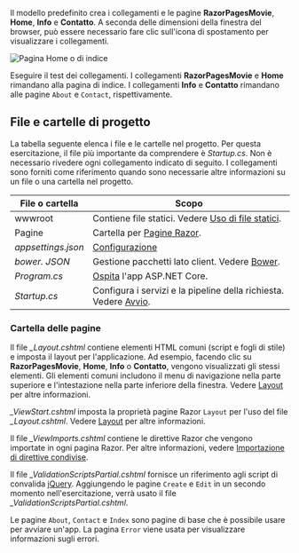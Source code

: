 Il modello predefinito crea i collegamenti e le pagine **RazorPagesMovie**, **Home**, **Info** e **Contatto**. A seconda delle dimensioni della finestra del browser, può essere necessario fare clic sull'icona di spostamento per visualizzare i collegamenti.

![Pagina Home o di indice](../../tutorials/razor-pages/razor-pages-start/_static/home2.png)

Eseguire il test dei collegamenti. I collegamenti **RazorPagesMovie** e **Home** rimandano alla pagina di indice. I collegamenti **Info** e **Contatto** rimandano alle pagine `About` e `Contact`, rispettivamente.

## <a name="project-files-and-folders"></a>File e cartelle di progetto

La tabella seguente elenca i file e le cartelle nel progetto. Per questa esercitazione, il file più importante da comprendere è *Startup.cs*. Non è necessario rivedere ogni collegamento indicato di seguito. I collegamenti sono forniti come riferimento quando sono necessarie altre informazioni su un file o una cartella nel progetto.

| File o cartella              | Scopo |
| ----------------- | ------------ | 
| wwwroot | Contiene file statici. Vedere [Uso di file statici](xref:fundamentals/static-files). |
| Pagine | Cartella per [Pagine Razor](xref:mvc/razor-pages/index). | 
| *appsettings.json* | [Configurazione](xref:fundamentals/configuration) |
| *bower. JSON* | Gestione pacchetti lato client. Vedere [Bower](xref:client-side/bower).|
| *Program.cs* | [Ospita](xref:fundamentals/hosting) l'app ASP.NET Core.|
| *Startup.cs* | Configura i servizi e la pipeline della richiesta. Vedere [Avvio](xref:fundamentals/startup).|

### <a name="the-pages-folder"></a>Cartella delle pagine

Il file *_Layout.cshtml* contiene elementi HTML comuni (script e fogli di stile) e imposta il layout per l'applicazione. Ad esempio, facendo clic su **RazorPagesMovie**, **Home**, **Info** o **Contatto**, vengono visualizzati gli stessi elementi. Gli elementi comuni includono il menu di navigazione nella parte superiore e l'intestazione nella parte inferiore della finestra. Vedere [Layout](xref:mvc/views/layout) per altre informazioni.

*_ViewStart.cshtml* imposta la proprietà pagine Razor `Layout` per l'uso del file *_Layout.cshtml*. Vedere [Layout](xref:mvc/views/layout) per altre informazioni.

Il file *_ViewImports.cshtml* contiene le direttive Razor che vengono importate in ogni pagina Razor. Per altre informazioni, vedere [Importazione di direttive condivise](xref:mvc/views/layout#importing-shared-directives).

Il file *_ValidationScriptsPartial.cshtml* fornisce un riferimento agli script di convalida [jQuery](https://jquery.com/). Aggiungendo le pagine `Create` e `Edit` in un secondo momento nell'esercitazione, verrà usato il file *_ValidationScriptsPartial.cshtml*.

Le pagine `About`, `Contact` e `Index` sono pagine di base che è possibile usare per avviare un'app. La pagina `Error` viene usata per visualizzare informazioni sugli errori.